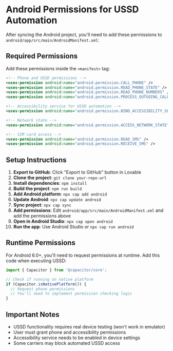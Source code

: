 # Android Permissions for USSD Automation

After syncing the Android project, you'll need to add these permissions to `android/app/src/main/AndroidManifest.xml`:

## Required Permissions

Add these permissions inside the `<manifest>` tag:

```xml
<!-- Phone and USSD permissions -->
<uses-permission android:name="android.permission.CALL_PHONE" />
<uses-permission android:name="android.permission.READ_PHONE_STATE" />
<uses-permission android:name="android.permission.READ_PHONE_NUMBERS" />
<uses-permission android:name="android.permission.PROCESS_OUTGOING_CALLS" />

<!-- Accessibility service for USSD automation -->
<uses-permission android:name="android.permission.BIND_ACCESSIBILITY_SERVICE" />

<!-- Network state -->
<uses-permission android:name="android.permission.ACCESS_NETWORK_STATE" />

<!-- SIM card access -->
<uses-permission android:name="android.permission.READ_SMS" />
<uses-permission android:name="android.permission.RECEIVE_SMS" />
```

## Setup Instructions

1. **Export to GitHub**: Click "Export to GitHub" button in Lovable
2. **Clone the project**: `git clone your-repo-url`
3. **Install dependencies**: `npm install`
4. **Build the project**: `npm run build`
5. **Add Android platform**: `npx cap add android`
6. **Update Android**: `npx cap update android`
7. **Sync project**: `npx cap sync`
8. **Add permissions**: Edit `android/app/src/main/AndroidManifest.xml` and add the permissions above
9. **Open in Android Studio**: `npx cap open android`
10. **Run the app**: Use Android Studio or `npx cap run android`

## Runtime Permissions

For Android 6.0+, you'll need to request permissions at runtime. Add this code when executing USSD:

```typescript
import { Capacitor } from '@capacitor/core';

// Check if running on native platform
if (Capacitor.isNativePlatform()) {
  // Request phone permissions
  // You'll need to implement permission checking logic
}
```

## Important Notes

- USSD functionality requires real device testing (won't work in emulator)
- User must grant phone and accessibility permissions
- Accessibility service needs to be enabled in device settings
- Some carriers may block automated USSD access
